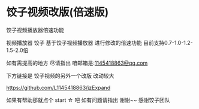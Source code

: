# 饺子视频改版(倍速版)

饺子视频播放器倍速功能

视频播放器 饺子 基于饺子视频播放器 进行修改的倍速功能 目前支持0.7-1.0-1.2-1.5-2.0倍

如有需提高的地方 尽请指出 咱邮箱是:1145418863@qq.com<br/>

下方链接是 饺子视频的另外一个改版 改动较大

https://github.com/L1145418863/jzExpand

如果有帮助那就点个 start ☆ 吧  如有问题请指出 谢谢~~
感谢饺子团队